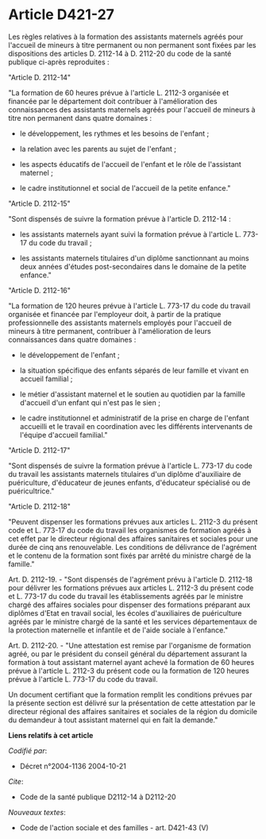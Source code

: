# Article D421-27

Les règles relatives à la formation des assistants maternels agréés pour l'accueil de mineurs à titre permanent ou non
permanent sont fixées par les dispositions des articles D. 2112-14 à D. 2112-20 du code de la santé publique ci-après
reproduites :

"Article D. 2112-14"

"La formation de 60 heures prévue à l'article L. 2112-3 organisée et financée par le département doit contribuer à
l'amélioration des connaissances des assistants maternels agréés pour l'accueil de mineurs à titre non permanent dans quatre
domaines :

- le développement, les rythmes et les besoins de l'enfant ;

- la relation avec les parents au sujet de l'enfant ;

- les aspects éducatifs de l'accueil de l'enfant et le rôle de l'assistant maternel ;

- le cadre institutionnel et social de l'accueil de la petite enfance."

"Article D. 2112-15"

"Sont dispensés de suivre la formation prévue à l'article D. 2112-14 :

- les assistants maternels ayant suivi la formation prévue à l'article L. 773-17 du code du travail ;

- les assistants maternels titulaires d'un diplôme sanctionnant au moins deux années d'études post-secondaires dans le
domaine de la petite enfance."

"Article D. 2112-16"

"La formation de 120 heures prévue à l'article L. 773-17 du code du travail organisée et financée par l'employeur doit, à
partir de la pratique professionnelle des assistants maternels employés pour l'accueil de mineurs à titre permanent,
contribuer à l'amélioration de leurs connaissances dans quatre domaines :

- le développement de l'enfant ;

- la situation spécifique des enfants séparés de leur famille et vivant en accueil familial ;

- le métier d'assistant maternel et le soutien au quotidien par la famille d'accueil d'un enfant qui n'est pas le sien ;

- le cadre institutionnel et administratif de la prise en charge de l'enfant accueilli et le travail en coordination avec les
différents intervenants de l'équipe d'accueil familial."

"Article D. 2112-17"

"Sont dispensés de suivre la formation prévue à l'article L. 773-17 du code du travail les assistants maternels titulaires
d'un diplôme d'auxiliaire de puériculture, d'éducateur de jeunes enfants, d'éducateur spécialisé ou de puéricultrice."

"Article D. 2112-18"

"Peuvent dispenser les formations prévues aux articles L. 2112-3 du présent code et L. 773-17 du code du travail les
organismes de formation agréés à cet effet par le directeur régional des affaires sanitaires et sociales pour une durée de
cinq ans renouvelable. Les conditions de délivrance de l'agrément et le contenu de la formation sont fixés par arrêté du
ministre chargé de la famille."

Art. D. 2112-19. -     "Sont dispensés de l'agrément prévu à l'article D. 2112-18 pour délivrer les formations prévues aux
articles L. 2112-3 du présent code et L. 773-17 du code du travail les établissements agréés par le ministre chargé des
affaires sociales pour dispenser des formations préparant aux diplômes d'Etat en travail social, les écoles d'auxiliaires de
puériculture agréés par le ministre chargé de la santé et les services départementaux de la protection maternelle et
infantile et de l'aide sociale à l'enfance."

Art. D. 2112-20. -     "Une attestation est remise par l'organisme de formation agréé, ou par le président du conseil général
du département assurant la formation à tout assistant maternel ayant achevé la formation de 60 heures prévue à l'article L.
2112-3 du présent code ou la formation de 120 heures prévue à l'article L. 773-17 du code du travail.

Un document certifiant que la formation remplit les conditions prévues par la présente section est délivré sur la
présentation de cette attestation par le directeur régional des affaires sanitaires et sociales de la région du domicile du
demandeur à tout assistant maternel qui en fait la demande."

**Liens relatifs à cet article**

_Codifié par_:

  - Décret n°2004-1136 2004-10-21

_Cite_:

  - Code de la santé publique D2112-14 à D2112-20

_Nouveaux textes_:

  - Code de l'action sociale et des familles - art. D421-43 (V)
